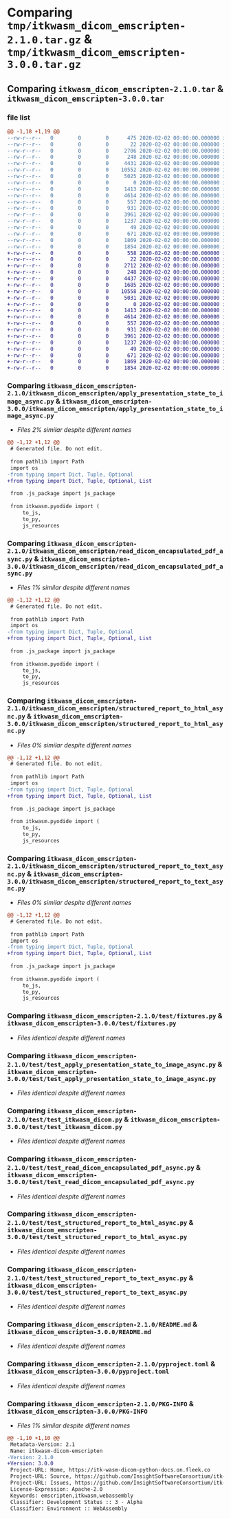 # Comparing `tmp/itkwasm_dicom_emscripten-2.1.0.tar.gz` & `tmp/itkwasm_dicom_emscripten-3.0.0.tar.gz`

## Comparing `itkwasm_dicom_emscripten-2.1.0.tar` & `itkwasm_dicom_emscripten-3.0.0.tar`

### file list

```diff
@@ -1,18 +1,19 @@
--rw-r--r--   0        0        0      475 2020-02-02 00:00:00.000000 itkwasm_dicom_emscripten-2.1.0/itkwasm_dicom_emscripten/__init__.py
--rw-r--r--   0        0        0       22 2020-02-02 00:00:00.000000 itkwasm_dicom_emscripten-2.1.0/itkwasm_dicom_emscripten/_version.py
--rw-r--r--   0        0        0     2706 2020-02-02 00:00:00.000000 itkwasm_dicom_emscripten-2.1.0/itkwasm_dicom_emscripten/apply_presentation_state_to_image_async.py
--rw-r--r--   0        0        0      248 2020-02-02 00:00:00.000000 itkwasm_dicom_emscripten-2.1.0/itkwasm_dicom_emscripten/js_package.py
--rw-r--r--   0        0        0     4431 2020-02-02 00:00:00.000000 itkwasm_dicom_emscripten-2.1.0/itkwasm_dicom_emscripten/read_dicom_encapsulated_pdf_async.py
--rw-r--r--   0        0        0    10552 2020-02-02 00:00:00.000000 itkwasm_dicom_emscripten-2.1.0/itkwasm_dicom_emscripten/structured_report_to_html_async.py
--rw-r--r--   0        0        0     5025 2020-02-02 00:00:00.000000 itkwasm_dicom_emscripten-2.1.0/itkwasm_dicom_emscripten/structured_report_to_text_async.py
--rw-r--r--   0        0        0        0 2020-02-02 00:00:00.000000 itkwasm_dicom_emscripten-2.1.0/test/__init__.py
--rw-r--r--   0        0        0     1413 2020-02-02 00:00:00.000000 itkwasm_dicom_emscripten-2.1.0/test/fixtures.py
--rw-r--r--   0        0        0     4614 2020-02-02 00:00:00.000000 itkwasm_dicom_emscripten-2.1.0/test/test_apply_presentation_state_to_image_async.py
--rw-r--r--   0        0        0      557 2020-02-02 00:00:00.000000 itkwasm_dicom_emscripten-2.1.0/test/test_itkwasm_dicom.py
--rw-r--r--   0        0        0      931 2020-02-02 00:00:00.000000 itkwasm_dicom_emscripten-2.1.0/test/test_read_dicom_encapsulated_pdf_async.py
--rw-r--r--   0        0        0     3961 2020-02-02 00:00:00.000000 itkwasm_dicom_emscripten-2.1.0/test/test_structured_report_to_html_async.py
--rw-r--r--   0        0        0     1237 2020-02-02 00:00:00.000000 itkwasm_dicom_emscripten-2.1.0/test/test_structured_report_to_text_async.py
--rw-r--r--   0        0        0       49 2020-02-02 00:00:00.000000 itkwasm_dicom_emscripten-2.1.0/.gitignore
--rw-r--r--   0        0        0      671 2020-02-02 00:00:00.000000 itkwasm_dicom_emscripten-2.1.0/README.md
--rw-r--r--   0        0        0     1869 2020-02-02 00:00:00.000000 itkwasm_dicom_emscripten-2.1.0/pyproject.toml
--rw-r--r--   0        0        0     1854 2020-02-02 00:00:00.000000 itkwasm_dicom_emscripten-2.1.0/PKG-INFO
+-rw-r--r--   0        0        0      558 2020-02-02 00:00:00.000000 itkwasm_dicom_emscripten-3.0.0/itkwasm_dicom_emscripten/__init__.py
+-rw-r--r--   0        0        0       22 2020-02-02 00:00:00.000000 itkwasm_dicom_emscripten-3.0.0/itkwasm_dicom_emscripten/_version.py
+-rw-r--r--   0        0        0     2712 2020-02-02 00:00:00.000000 itkwasm_dicom_emscripten-3.0.0/itkwasm_dicom_emscripten/apply_presentation_state_to_image_async.py
+-rw-r--r--   0        0        0      248 2020-02-02 00:00:00.000000 itkwasm_dicom_emscripten-3.0.0/itkwasm_dicom_emscripten/js_package.py
+-rw-r--r--   0        0        0     4437 2020-02-02 00:00:00.000000 itkwasm_dicom_emscripten-3.0.0/itkwasm_dicom_emscripten/read_dicom_encapsulated_pdf_async.py
+-rw-r--r--   0        0        0     1685 2020-02-02 00:00:00.000000 itkwasm_dicom_emscripten-3.0.0/itkwasm_dicom_emscripten/read_image_dicom_file_series_async.py
+-rw-r--r--   0        0        0    10558 2020-02-02 00:00:00.000000 itkwasm_dicom_emscripten-3.0.0/itkwasm_dicom_emscripten/structured_report_to_html_async.py
+-rw-r--r--   0        0        0     5031 2020-02-02 00:00:00.000000 itkwasm_dicom_emscripten-3.0.0/itkwasm_dicom_emscripten/structured_report_to_text_async.py
+-rw-r--r--   0        0        0        0 2020-02-02 00:00:00.000000 itkwasm_dicom_emscripten-3.0.0/test/__init__.py
+-rw-r--r--   0        0        0     1413 2020-02-02 00:00:00.000000 itkwasm_dicom_emscripten-3.0.0/test/fixtures.py
+-rw-r--r--   0        0        0     4614 2020-02-02 00:00:00.000000 itkwasm_dicom_emscripten-3.0.0/test/test_apply_presentation_state_to_image_async.py
+-rw-r--r--   0        0        0      557 2020-02-02 00:00:00.000000 itkwasm_dicom_emscripten-3.0.0/test/test_itkwasm_dicom.py
+-rw-r--r--   0        0        0      931 2020-02-02 00:00:00.000000 itkwasm_dicom_emscripten-3.0.0/test/test_read_dicom_encapsulated_pdf_async.py
+-rw-r--r--   0        0        0     3961 2020-02-02 00:00:00.000000 itkwasm_dicom_emscripten-3.0.0/test/test_structured_report_to_html_async.py
+-rw-r--r--   0        0        0     1237 2020-02-02 00:00:00.000000 itkwasm_dicom_emscripten-3.0.0/test/test_structured_report_to_text_async.py
+-rw-r--r--   0        0        0       49 2020-02-02 00:00:00.000000 itkwasm_dicom_emscripten-3.0.0/.gitignore
+-rw-r--r--   0        0        0      671 2020-02-02 00:00:00.000000 itkwasm_dicom_emscripten-3.0.0/README.md
+-rw-r--r--   0        0        0     1869 2020-02-02 00:00:00.000000 itkwasm_dicom_emscripten-3.0.0/pyproject.toml
+-rw-r--r--   0        0        0     1854 2020-02-02 00:00:00.000000 itkwasm_dicom_emscripten-3.0.0/PKG-INFO
```

### Comparing `itkwasm_dicom_emscripten-2.1.0/itkwasm_dicom_emscripten/apply_presentation_state_to_image_async.py` & `itkwasm_dicom_emscripten-3.0.0/itkwasm_dicom_emscripten/apply_presentation_state_to_image_async.py`

 * *Files 2% similar despite different names*

```diff
@@ -1,12 +1,12 @@
 # Generated file. Do not edit.
 
 from pathlib import Path
 import os
-from typing import Dict, Tuple, Optional
+from typing import Dict, Tuple, Optional, List
 
 from .js_package import js_package
 
 from itkwasm.pyodide import (
     to_js,
     to_py,
     js_resources
```

### Comparing `itkwasm_dicom_emscripten-2.1.0/itkwasm_dicom_emscripten/read_dicom_encapsulated_pdf_async.py` & `itkwasm_dicom_emscripten-3.0.0/itkwasm_dicom_emscripten/read_dicom_encapsulated_pdf_async.py`

 * *Files 1% similar despite different names*

```diff
@@ -1,12 +1,12 @@
 # Generated file. Do not edit.
 
 from pathlib import Path
 import os
-from typing import Dict, Tuple, Optional
+from typing import Dict, Tuple, Optional, List
 
 from .js_package import js_package
 
 from itkwasm.pyodide import (
     to_js,
     to_py,
     js_resources
```

### Comparing `itkwasm_dicom_emscripten-2.1.0/itkwasm_dicom_emscripten/structured_report_to_html_async.py` & `itkwasm_dicom_emscripten-3.0.0/itkwasm_dicom_emscripten/structured_report_to_html_async.py`

 * *Files 0% similar despite different names*

```diff
@@ -1,12 +1,12 @@
 # Generated file. Do not edit.
 
 from pathlib import Path
 import os
-from typing import Dict, Tuple, Optional
+from typing import Dict, Tuple, Optional, List
 
 from .js_package import js_package
 
 from itkwasm.pyodide import (
     to_js,
     to_py,
     js_resources
```

### Comparing `itkwasm_dicom_emscripten-2.1.0/itkwasm_dicom_emscripten/structured_report_to_text_async.py` & `itkwasm_dicom_emscripten-3.0.0/itkwasm_dicom_emscripten/structured_report_to_text_async.py`

 * *Files 0% similar despite different names*

```diff
@@ -1,12 +1,12 @@
 # Generated file. Do not edit.
 
 from pathlib import Path
 import os
-from typing import Dict, Tuple, Optional
+from typing import Dict, Tuple, Optional, List
 
 from .js_package import js_package
 
 from itkwasm.pyodide import (
     to_js,
     to_py,
     js_resources
```

### Comparing `itkwasm_dicom_emscripten-2.1.0/test/fixtures.py` & `itkwasm_dicom_emscripten-3.0.0/test/fixtures.py`

 * *Files identical despite different names*

### Comparing `itkwasm_dicom_emscripten-2.1.0/test/test_apply_presentation_state_to_image_async.py` & `itkwasm_dicom_emscripten-3.0.0/test/test_apply_presentation_state_to_image_async.py`

 * *Files identical despite different names*

### Comparing `itkwasm_dicom_emscripten-2.1.0/test/test_itkwasm_dicom.py` & `itkwasm_dicom_emscripten-3.0.0/test/test_itkwasm_dicom.py`

 * *Files identical despite different names*

### Comparing `itkwasm_dicom_emscripten-2.1.0/test/test_read_dicom_encapsulated_pdf_async.py` & `itkwasm_dicom_emscripten-3.0.0/test/test_read_dicom_encapsulated_pdf_async.py`

 * *Files identical despite different names*

### Comparing `itkwasm_dicom_emscripten-2.1.0/test/test_structured_report_to_html_async.py` & `itkwasm_dicom_emscripten-3.0.0/test/test_structured_report_to_html_async.py`

 * *Files identical despite different names*

### Comparing `itkwasm_dicom_emscripten-2.1.0/test/test_structured_report_to_text_async.py` & `itkwasm_dicom_emscripten-3.0.0/test/test_structured_report_to_text_async.py`

 * *Files identical despite different names*

### Comparing `itkwasm_dicom_emscripten-2.1.0/README.md` & `itkwasm_dicom_emscripten-3.0.0/README.md`

 * *Files identical despite different names*

### Comparing `itkwasm_dicom_emscripten-2.1.0/pyproject.toml` & `itkwasm_dicom_emscripten-3.0.0/pyproject.toml`

 * *Files identical despite different names*

### Comparing `itkwasm_dicom_emscripten-2.1.0/PKG-INFO` & `itkwasm_dicom_emscripten-3.0.0/PKG-INFO`

 * *Files 1% similar despite different names*

```diff
@@ -1,10 +1,10 @@
 Metadata-Version: 2.1
 Name: itkwasm-dicom-emscripten
-Version: 2.1.0
+Version: 3.0.0
 Project-URL: Home, https://itk-wasm-dicom-python-docs.on.fleek.co
 Project-URL: Source, https://github.com/InsightSoftwareConsortium/itk-wasm
 Project-URL: Issues, https://github.com/InsightSoftwareConsortium/itk-wasm/issues
 License-Expression: Apache-2.0
 Keywords: emscripten,itkwasm,webassembly
 Classifier: Development Status :: 3 - Alpha
 Classifier: Environment :: WebAssembly
```

